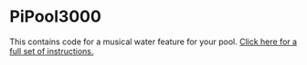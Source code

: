 # PiPool3000
This contains code for a musical water feature for your pool.
<a href="https://piport.shearercomputers.com/content/Pi%20Pool%203000.html">Click here for a full set of instructions.</a>
